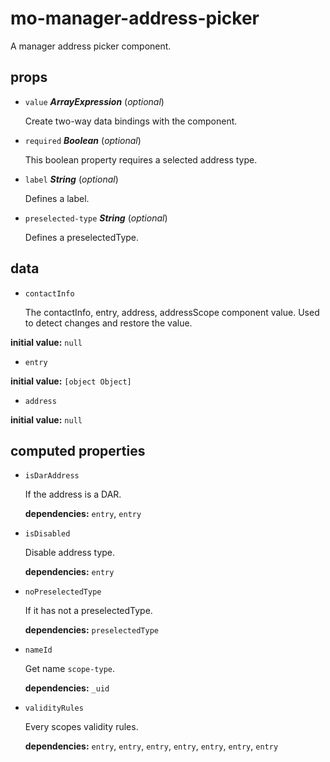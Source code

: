# mo-manager-address-picker 

A manager address picker component. 

## props 

- `value` ***ArrayExpression*** (*optional*) 

  Create two-way data bindings with the component. 

- `required` ***Boolean*** (*optional*) 

  This boolean property requires a selected address type. 

- `label` ***String*** (*optional*) 

  Defines a label. 

- `preselected-type` ***String*** (*optional*) 

  Defines a preselectedType. 

## data 

- `contactInfo` 

  The contactInfo, entry, address, addressScope component value.
  Used to detect changes and restore the value. 

**initial value:** `null` 

- `entry` 

**initial value:** `[object Object]` 

- `address` 

**initial value:** `null` 

## computed properties 

- `isDarAddress` 

  If the address is a DAR. 

   **dependencies:** `entry`, `entry` 

- `isDisabled` 

  Disable address type. 

   **dependencies:** `entry` 

- `noPreselectedType` 

  If it has not a preselectedType. 

   **dependencies:** `preselectedType` 

- `nameId` 

  Get name `scope-type`. 

   **dependencies:** `_uid` 

- `validityRules` 

  Every scopes validity rules. 

   **dependencies:** `entry`, `entry`, `entry`, `entry`, `entry`, `entry`, `entry` 


